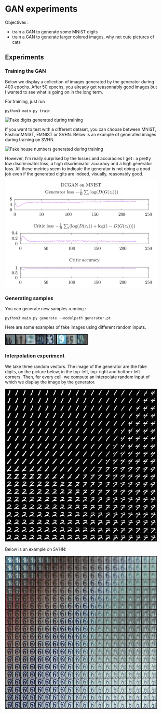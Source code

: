 # GAN experiments

Objectives : 

- train a GAN to generate some MNIST digits
- train a GAN to generate larger colored images, why not cute pictures of cats 

## Experiments

### Training the GAN

Below we display a collection of images generated by the generator during 400 epochs. After 50 epochs, you already get
reasonnably good images but I wanted to see what is going on in the long term.

For training, just run 

```
python3 main.py train
```

![Fake digits generated during training](results/mnist.gif)

If you want to test with a different dataset, you can choose between MNIST, FashionMNIST, EMNIST or SVHN. Below is an example of generated images during training on SVHN.

![Fake house numbers generated during training](results/svhn.gif)

However, I'm really surprised by the losses and accuracies I get : a pretty low discriminator loss, a high discriminator accuracy and a high generator loss. All these metrics seem to indicate the generator is not doing a good job even if the generated digits are indeed, visually, reasonably good. 

![Losses and accuracies](results/metrics.png)


### Generating samples

You can generate new samples running : 

```
python3 main.py generate --modelpath generator.pt
```

Here are some examples of fake images using different random inputs.

![Fake house numbers at the end of training](results/svhn_samples.png)

### Interpolation experiment

We take three random vectors. The image of the generator are the fake digits, on the picture below, in the top-left, top-right and bottom-left corners. Then, for every cell, we compute an interpolate random input of which we display the image by the generator.

![The fake digits generated by the generator given three random seed](results/interpolated.png)

Below is an example on SVHN:

![The fake house numbers generated by the generator given three random seed](results/svhn_interpolated.png)

